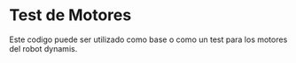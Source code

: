 # Test de Motores
Este codigo puede ser utilizado como base o como un test para los motores
del robot dynamis.